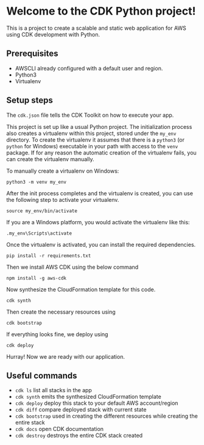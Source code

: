 
# Welcome to the CDK Python project!

This is a project to create a scalable and static web application for AWS using 
CDK development with Python.

## Prerequisites
* AWSCLI already configured with a default user and region.
* Python3
* Virtualenv

## Setup steps
The `cdk.json` file tells the CDK Toolkit on how to execute your app.

This project is set up like a usual Python project.  The initialization
process also creates a virtualenv within this project, stored under the `my_env`
directory.  To create the virtualenv it assumes that there is a `python3`
(or `python` for Windows) executable in your path with access to the `venv`
package. If for any reason the automatic creation of the virtualenv fails,
you can create the virtualenv manually.

To manually create a virtualenv on Windows:

```
python3 -m venv my_env
```

After the init process completes and the virtualenv is created, you can use the following
step to activate your virtualenv.

```
source my_env/bin/activate
```

If you are a Windows platform, you would activate the virtualenv like this:

```
.my_env\Scripts\activate
```

Once the virtualenv is activated, you can install the required dependencies.

```
pip install -r requirements.txt
```

Then we install AWS CDK using the below command
```
npm install -g aws-cdk
```

Now synthesize the CloudFormation template for this code.

```
cdk synth
```

Then create the necessary resources using
```
cdk bootstrap
```

If everything looks fine, we deploy using
```
cdk deploy
```

Hurray! Now we are ready with our application.

## Useful commands

 * `cdk ls`          list all stacks in the app
 * `cdk synth`       emits the synthesized CloudFormation template
 * `cdk deploy`      deploy this stack to your default AWS account/region
 * `cdk diff`        compare deployed stack with current state
 * `cdk bootstrap`   used in creating the different resources while creating the entire stack
 * `cdk docs`        open CDK documentation
 * `cdk destroy`     destroys the entire CDK stack created
